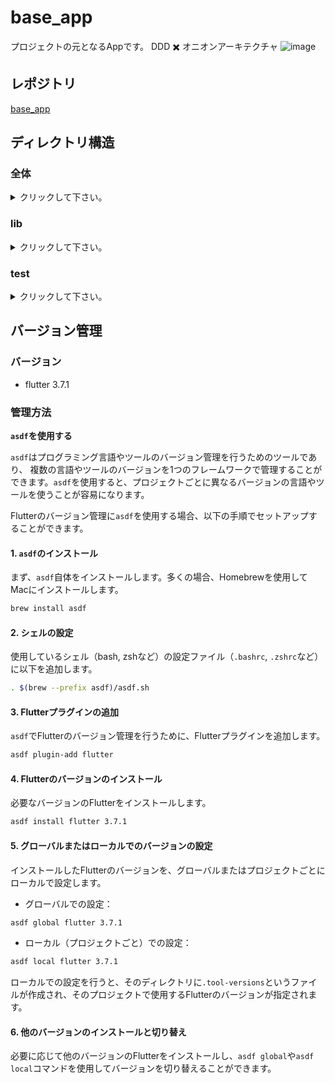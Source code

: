 # base_app
プロジェクトの元となるAppです。
DDD ✖️ オニオンアーキテクチャ
![image](./source/images/onion_architecture.avif)
## レポジトリ
[base_app](https://github.com/dahutos2/base_app)
## ディレクトリ構造
### 全体
<details>
<summary>クリックして下さい。</summary>

```
├── README.md
├── analysis_options.yaml
├── android
├── assets
│   └── images
├── base_app.iml
├── build
├── ios
├── l10n.yaml
├── lib
├── linux
├── macos
├── pubspec.lock
├── pubspec.yaml
├── sh
│   ├── app_launcher.sh
│   ├── freezed_run.sh
│   └── gen_l10n.sh
├── source
│   └── images
│       └── onion_architecture.avif
├── test
├── web
└── windows

384 directories, 796 files
```

</details>

### lib
<details>
<summary>クリックして下さい。</summary>
```
│   ├── domain_layer
│   │   ├── domain.dart
│   │   ├── exception
│   │   │   ├── domain_exception.dart
│   │   │   ├── exception.dart
│   │   │   └── resource.dart
│   │   ├── model
│   │   │   ├── base
│   │   │   │   ├── base_id.dart
│   │   │   │   ├── base_object.dart
│   │   │   │   ├── base_string.dart
│   │   │   │   └── domain_model_base.dart
│   │   │   ├── domain_model.dart
│   │   │   └── sample
│   │   │       ├── domain_model_sample.dart
│   │   │       ├── sample.dart
│   │   │       ├── sample_id.dart
│   │   │       └── sample_name.dart
│   │   ├── repository
│   │   │   ├── domain_repository.dart
│   │   │   ├── i_base_repository.dart
│   │   │   └── i_sample_repository.dart
│   │   └── service
│   │       ├── common_service.dart
│   │       ├── domain_service.dart
│   │       └── i_sample_factory.dart
│   ├── index.dart
│   ├── infrastructure_layer
│   │   ├── api
│   │   │   ├── db_helper.dart
│   │   │   └── infrastructure_api.dart
│   │   ├── infrastructure.dart
│   │   ├── repository
│   │   │   ├── infrastructure_repository.dart
│   │   │   └── sample_repository.dart
│   │   └── service
│   │       ├── infrastructure_service.dart
│   │       └── sample_factory.dart
│   ├── init.dart
│   ├── l10n
│   │   └── ja.arb
│   ├── main.dart
│   ├── presentation_layer
│   │   ├── extensions
│   │   │   ├── context_extension.dart
│   │   │   └── presentation_extensions.dart
│   │   ├── notifier
│   │   │   ├── current_page_notifier.dart
│   │   │   ├── edit_sample_notifier.dart
│   │   │   ├── presentation_notifier.dart
│   │   │   ├── sample_notifier.dart
│   │   │   └── search_sample_notifier.dart
│   │   ├── page
│   │   │   ├── common
│   │   │   │   ├── base.dart
│   │   │   │   └── presentation_page_common.dart
│   │   │   ├── init.dart
│   │   │   ├── page01
│   │   │   │   ├── page01.dart
│   │   │   │   ├── presentation_page01.dart
│   │   │   │   └── sample_detail.dart
│   │   │   ├── page02
│   │   │   │   ├── page02.dart
│   │   │   │   └── presentation_page02.dart
│   │   │   ├── page03
│   │   │   │   ├── page03.dart
│   │   │   │   └── presentation_page03.dart
│   │   │   └── presentation_page.dart
│   │   ├── presentation.dart
│   │   ├── share
│   │   │   ├── assets.dart
│   │   │   ├── colors.dart
│   │   │   ├── icons.dart
│   │   │   ├── presentation_share.dart
│   │   │   ├── routes.dart
│   │   │   └── styles.dart
│   │   └── widget
│   │       ├── common
│   │       │   ├── dialog
│   │       │   │   ├── presentation_widget_common_dialog.dart
│   │       │   │   ├── show_alert_dialog.dart
│   │       │   │   ├── show_contents_dialog.dart
│   │       │   │   └── show_create_dialog.dart
│   │       │   ├── footer.dart
│   │       │   ├── header.dart
│   │       │   └── presentation_widget_common.dart
│   │       ├── page01
│   │       │   ├── dialog
│   │       │   │   ├── presentation_widget_page01_dialog.dart
│   │       │   │   └── show_delete_dialog.dart
│   │       │   ├── page01_footer.dart
│   │       │   ├── page01_header.dart
│   │       │   ├── parts
│   │       │   │   ├── edit_text_box.dart
│   │       │   │   ├── presentation_widget_page01_parts.dart
│   │       │   │   ├── sample_contents.dart
│   │       │   │   ├── sample_edit_contents.dart
│   │       │   │   └── search_text_box.dart
│   │       │   ├── presentation_widget_page01.dart
│   │       │   ├── sample_add_button.dart
│   │       │   ├── sample_detail.dart
│   │       │   └── sample_list.dart
│   │       ├── page02
│   │       │   ├── page02.dart
│   │       │   └── presentation_widget_page02.dart
│   │       ├── page03
│   │       │   ├── page03.dart
│   │       │   └── presentation_widget_page03.dart
│   │       └── presentation_widget.dart
│   └── usecase_layer
│       ├── dto
│       │   ├── sample_dto.dart
│       │   └── usecase_dto.dart
│       ├── exception
│       │   ├── exception.dart
│       │   ├── resource.dart
│       │   └── usecase_exception.dart
│       ├── service
│       │   └── usecase_service.dart
│       ├── usecase.dart
│       └── usecases
│           ├── copy_samples
│           │   ├── copy_samples_usecase.dart
│           │   ├── i_copy_samples_usecase.dart
│           │   └── usecase_usecases_copy_samples.dart
│           ├── get_all_sample
│           │   ├── get_all_sample_usecase.dart
│           │   ├── i_get_all_sample_usecase.dart
│           │   └── usecase_usecases_get_all_sample.dart
│           ├── get_new_sample
│           │   ├── get_new_sample_usecase.dart
│           │   ├── i_get_new_sample_usecase.dart
│           │   └── usecase_usecases_get_new_sample.dart
│           ├── remove_sample
│           │   ├── i_remove_sample_usecase.dart
│           │   ├── remove_sample_usecase.dart
│           │   └── usecase_usecases_remove_sample.dart
│           ├── update_sample
│           │   ├── i_update_sample_usecase.dart
│           │   ├── update_sample_usecase.dart
│           │   └── usecase_usecases_update_sample.dart
│           └── usecase_usecases.dart
```
</details>

### test
<details>
<summary>クリックして下さい。</summary>
```
├── test
│   ├── domain_layer
│   │   ├── model
│   │   │   └── book
│   │   │       ├── sample_id_test.dart
│   │   │       ├── sample_name_test.dart
│   │   │       └── sample_test.dart
│   │   └── service
│   │       ├── common_service_test.dart
│   │       └── common_service_test.mocks.dart
│   ├── infrastructure_layer
│   │   ├── repository
│   │   │   ├── sample_repository_test.dart
│   │   │   └── sample_repository_test.mocks.dart
│   │   └── service
│   │       ├── sample_factory_test.dart
│   │       └── sample_factory_test.mocks.dart
│   ├── presentation_layer
│   │   └── widget_test.dart
│   └── usecase_layer
│       ├── dto
│       │   └── sample_dto_test.dart
│       ├── service
│       └── usecases
│           ├── copy_samples
│           │   ├── copy_samples_usecase_test.dart
│           │   └── copy_samples_usecase_test.mocks.dart
│           ├── get_all_sample
│           │   ├── get_all_sample_usecase_test.dart
│           │   └── get_all_sample_usecase_test.mocks.dart
│           ├── get_new_sample
│           │   ├── get_new_sample_usecase_test.dart
│           │   └── get_new_sample_usecase_test.mocks.dart
│           ├── remove_sample
│           │   ├── remove_sample_usecase_test.dart
│           │   └── remove_sample_usecase_test.mocks.dart
│           └── update_sample
│               ├── update_sample_usecase_test.dart
│               └── update_sample_usecase_test.mocks.dart
```
</details>

## バージョン管理
### バージョン
- flutter 3.7.1
### 管理方法
**`asdf`を使用する**

`asdf`はプログラミング言語やツールのバージョン管理を行うためのツールであり、
複数の言語やツールのバージョンを1つのフレームワークで管理することができます。`asdf`を使用すると、プロジェクトごとに異なるバージョンの言語やツールを使うことが容易になります。

Flutterのバージョン管理に`asdf`を使用する場合、以下の手順でセットアップすることができます。
#### 1. `asdf`のインストール
まず、`asdf`自体をインストールします。多くの場合、Homebrewを使用してMacにインストールします。
```bash
brew install asdf
```
#### 2. シェルの設定
使用しているシェル（bash, zshなど）の設定ファイル（`.bashrc`, `.zshrc`など）に以下を追加します。
```bash
. $(brew --prefix asdf)/asdf.sh
```
#### 3. Flutterプラグインの追加
`asdf`でFlutterのバージョン管理を行うために、Flutterプラグインを追加します。
```bash
asdf plugin-add flutter
```
#### 4. Flutterのバージョンのインストール
必要なバージョンのFlutterをインストールします。
```bash
asdf install flutter 3.7.1
```
#### 5. グローバルまたはローカルでのバージョンの設定
インストールしたFlutterのバージョンを、グローバルまたはプロジェクトごとにローカルで設定します。
- グローバルでの設定：
```bash
asdf global flutter 3.7.1
```
- ローカル（プロジェクトごと）での設定：
```bash
asdf local flutter 3.7.1
```
ローカルでの設定を行うと、そのディレクトリに`.tool-versions`というファイルが作成され、そのプロジェクトで使用するFlutterのバージョンが指定されます。
#### 6. 他のバージョンのインストールと切り替え
必要に応じて他のバージョンのFlutterをインストールし、`asdf global`や`asdf local`コマンドを使用してバージョンを切り替えることができます。